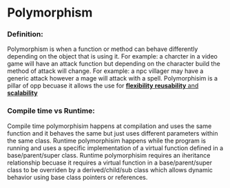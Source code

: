 # Polymorphism

### Definition:

Polymorphism is when a function or method can behave differently depending on the object that is using it.
For example: a charcter in a video game will have an attack function but depending on the character build the method of attack will change.
For example: a npc villager may have a generic attack however a mage will attack with a spell.
Polymorphisim is a pillar of opp becuase it allows the use for <ins>**flexibility** **reusability** and **scalability**</ins>

### Compile time vs Runtime:

Compile time polymorphisim happens at compilation and uses the same function and it behaves the same
but just uses different parameters within the same class.
Runtime polymorphisim happens while the program is running and uses a specific implementation of a virtual function 
defined in a base/parent/super class.
Runtime polymorphisim requires an iheritance relationship becuase it requires a virtual function in a base/parent/super 
class to be overriden by a derived/child/sub class which allows dynamic behavior using base class pointers or references.


